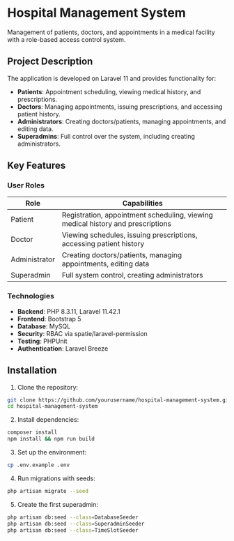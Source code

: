 # Hospital Management System

Management of patients, doctors, and appointments in a medical facility with a role-based access control system.

## Project Description

The application is developed on Laravel 11 and provides functionality for:
- **Patients**: Appointment scheduling, viewing medical history, and prescriptions.
- **Doctors**: Managing appointments, issuing prescriptions, and accessing patient history.
- **Administrators**: Creating doctors/patients, managing appointments, and editing data.
- **Superadmins**: Full control over the system, including creating administrators.

## Key Features

### User Roles
| Role          | Capabilities                                                                 |
|---------------|-----------------------------------------------------------------------------|
| Patient       | Registration, appointment scheduling, viewing medical history and prescriptions |
| Doctor        | Viewing schedules, issuing prescriptions, accessing patient history         |
| Administrator | Creating doctors/patients, managing appointments, editing data              |
| Superadmin    | Full system control, creating administrators                                |

### Technologies
- **Backend**: PHP 8.3.11, Laravel 11.42.1  
- **Frontend**: Bootstrap 5  
- **Database**: MySQL  
- **Security**: RBAC via spatie/laravel-permission  
- **Testing**: PHPUnit  
- **Authentication**: Laravel Breeze  

## Installation
1. Clone the repository:  
```bash
git clone https://github.com/yourusername/hospital-management-system.git  
cd hospital-management-system  
```

2. Install dependencies: 
```bash
composer install  
npm install && npm run build  
```

3. Set up the environment: 
```bash
cp .env.example .env  
```

4. Run migrations with seeds:  
```bash
php artisan migrate --seed  
```

5. Create the first superadmin:  
```bash
php artisan db:seed --class=DatabaseSeeder
php artisan db:seed --class=SuperadminSeeder  
php artisan db:seed --class=TimeSlotSeeder
```

